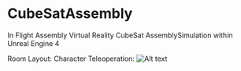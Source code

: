 # CubeSatAssembly
In Flight Assembly Virtual Reality CubeSat AssemblySimulation within Unreal Engine 4

Room Layout:
Character Teleoperation:
![Alt text](/Saved/Screenshots/Windows/RoomShot.PNG?raw=true "Room Layout")
